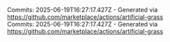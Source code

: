 Commits: 2025-06-19T16:27:17.427Z - Generated via https://github.com/marketplace/actions/artificial-grass
<br>
Commits: 2025-06-19T16:27:17.427Z - Generated via https://github.com/marketplace/actions/artificial-grass
<br>
